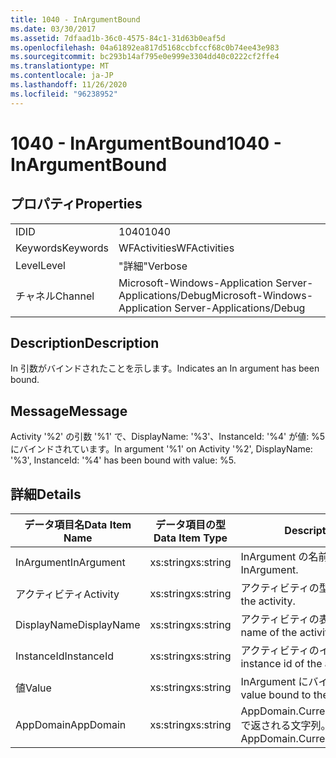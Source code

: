 ```yaml
---
title: 1040 - InArgumentBound
ms.date: 03/30/2017
ms.assetid: 7dfaad1b-36c0-4575-84c1-31d63b0eaf5d
ms.openlocfilehash: 04a61892ea817d5168ccbfccf68c0b74ee43e983
ms.sourcegitcommit: bc293b14af795e0e999e3304dd40c0222cf2ffe4
ms.translationtype: MT
ms.contentlocale: ja-JP
ms.lasthandoff: 11/26/2020
ms.locfileid: "96238952"
---
```

# <a name="1040---inargumentbound"></a><span data-ttu-id="9ea1d-102">1040 - InArgumentBound</span><span class="sxs-lookup"><span data-stu-id="9ea1d-102">1040 - InArgumentBound</span></span>

## <a name="properties"></a><span data-ttu-id="9ea1d-103">プロパティ</span><span class="sxs-lookup"><span data-stu-id="9ea1d-103">Properties</span></span>  
  
|||  
|-|-|  
|<span data-ttu-id="9ea1d-104">ID</span><span class="sxs-lookup"><span data-stu-id="9ea1d-104">ID</span></span>|<span data-ttu-id="9ea1d-105">1040</span><span class="sxs-lookup"><span data-stu-id="9ea1d-105">1040</span></span>|  
|<span data-ttu-id="9ea1d-106">Keywords</span><span class="sxs-lookup"><span data-stu-id="9ea1d-106">Keywords</span></span>|<span data-ttu-id="9ea1d-107">WFActivities</span><span class="sxs-lookup"><span data-stu-id="9ea1d-107">WFActivities</span></span>|  
|<span data-ttu-id="9ea1d-108">Level</span><span class="sxs-lookup"><span data-stu-id="9ea1d-108">Level</span></span>|<span data-ttu-id="9ea1d-109">"詳細"</span><span class="sxs-lookup"><span data-stu-id="9ea1d-109">Verbose</span></span>|  
|<span data-ttu-id="9ea1d-110">チャネル</span><span class="sxs-lookup"><span data-stu-id="9ea1d-110">Channel</span></span>|<span data-ttu-id="9ea1d-111">Microsoft-Windows-Application Server-Applications/Debug</span><span class="sxs-lookup"><span data-stu-id="9ea1d-111">Microsoft-Windows-Application Server-Applications/Debug</span></span>|  
  
## <a name="description"></a><span data-ttu-id="9ea1d-112">Description</span><span class="sxs-lookup"><span data-stu-id="9ea1d-112">Description</span></span>  

 <span data-ttu-id="9ea1d-113">In 引数がバインドされたことを示します。</span><span class="sxs-lookup"><span data-stu-id="9ea1d-113">Indicates an In argument has been bound.</span></span>  
  
## <a name="message"></a><span data-ttu-id="9ea1d-114">Message</span><span class="sxs-lookup"><span data-stu-id="9ea1d-114">Message</span></span>  

 <span data-ttu-id="9ea1d-115">Activity '%2' の引数 '%1' で、DisplayName: '%3'、InstanceId: '%4' が値: %5 にバインドされています。</span><span class="sxs-lookup"><span data-stu-id="9ea1d-115">In argument '%1' on Activity '%2', DisplayName: '%3', InstanceId: '%4' has been bound with value: %5.</span></span>  
  
## <a name="details"></a><span data-ttu-id="9ea1d-116">詳細</span><span class="sxs-lookup"><span data-stu-id="9ea1d-116">Details</span></span>  
  
|<span data-ttu-id="9ea1d-117">データ項目名</span><span class="sxs-lookup"><span data-stu-id="9ea1d-117">Data Item Name</span></span>|<span data-ttu-id="9ea1d-118">データ項目の型</span><span class="sxs-lookup"><span data-stu-id="9ea1d-118">Data Item Type</span></span>|<span data-ttu-id="9ea1d-119">Description</span><span class="sxs-lookup"><span data-stu-id="9ea1d-119">Description</span></span>|  
|--------------------|--------------------|-----------------|  
|<span data-ttu-id="9ea1d-120">InArgument</span><span class="sxs-lookup"><span data-stu-id="9ea1d-120">InArgument</span></span>|<span data-ttu-id="9ea1d-121">xs:string</span><span class="sxs-lookup"><span data-stu-id="9ea1d-121">xs:string</span></span>|<span data-ttu-id="9ea1d-122">InArgument の名前。</span><span class="sxs-lookup"><span data-stu-id="9ea1d-122">The name of the InArgument.</span></span>|  
|<span data-ttu-id="9ea1d-123">アクティビティ</span><span class="sxs-lookup"><span data-stu-id="9ea1d-123">Activity</span></span>|<span data-ttu-id="9ea1d-124">xs:string</span><span class="sxs-lookup"><span data-stu-id="9ea1d-124">xs:string</span></span>|<span data-ttu-id="9ea1d-125">アクティビティの型名。</span><span class="sxs-lookup"><span data-stu-id="9ea1d-125">The type name of the activity.</span></span>|  
|<span data-ttu-id="9ea1d-126">DisplayName</span><span class="sxs-lookup"><span data-stu-id="9ea1d-126">DisplayName</span></span>|<span data-ttu-id="9ea1d-127">xs:string</span><span class="sxs-lookup"><span data-stu-id="9ea1d-127">xs:string</span></span>|<span data-ttu-id="9ea1d-128">アクティビティの表示名。</span><span class="sxs-lookup"><span data-stu-id="9ea1d-128">The display name of the activity.</span></span>|  
|<span data-ttu-id="9ea1d-129">InstanceId</span><span class="sxs-lookup"><span data-stu-id="9ea1d-129">InstanceId</span></span>|<span data-ttu-id="9ea1d-130">xs:string</span><span class="sxs-lookup"><span data-stu-id="9ea1d-130">xs:string</span></span>|<span data-ttu-id="9ea1d-131">アクティビティのインスタンス ID。</span><span class="sxs-lookup"><span data-stu-id="9ea1d-131">The instance id of the activity.</span></span>|  
|<span data-ttu-id="9ea1d-132">値</span><span class="sxs-lookup"><span data-stu-id="9ea1d-132">Value</span></span>|<span data-ttu-id="9ea1d-133">xs:string</span><span class="sxs-lookup"><span data-stu-id="9ea1d-133">xs:string</span></span>|<span data-ttu-id="9ea1d-134">InArgument にバインドされた値。</span><span class="sxs-lookup"><span data-stu-id="9ea1d-134">The value bound to the InArgument.</span></span>|  
|<span data-ttu-id="9ea1d-135">AppDomain</span><span class="sxs-lookup"><span data-stu-id="9ea1d-135">AppDomain</span></span>|<span data-ttu-id="9ea1d-136">xs:string</span><span class="sxs-lookup"><span data-stu-id="9ea1d-136">xs:string</span></span>|<span data-ttu-id="9ea1d-137">AppDomain.CurrentDomain.FriendlyName で返される文字列。</span><span class="sxs-lookup"><span data-stu-id="9ea1d-137">The string returned by AppDomain.CurrentDomain.FriendlyName.</span></span>|
